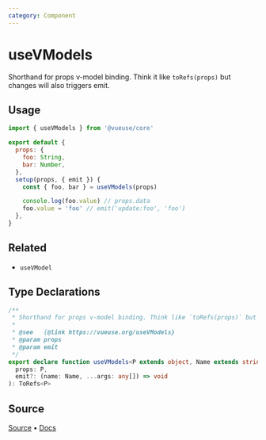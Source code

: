 ```yaml
---
category: Component
---
```


# useVModels

Shorthand for props v-model binding. Think it like `toRefs(props)` but changes will also triggers emit.

## Usage

```js
import { useVModels } from '@vueuse/core'

export default {
  props: {
    foo: String,
    bar: Number,
  },
  setup(props, { emit }) {
    const { foo, bar } = useVModels(props)

    console.log(foo.value) // props.data
    foo.value = 'foo' // emit('update:foo', 'foo')
  },
}
```

## Related

- `useVModel`


<!--FOOTER_STARTS-->
## Type Declarations

```typescript
/**
 * Shorthand for props v-model binding. Think like `toRefs(props)` but changes will also emit out.
 *
 * @see   {@link https://vueuse.org/useVModels}
 * @param props
 * @param emit
 */
export declare function useVModels<P extends object, Name extends string>(
  props: P,
  emit?: (name: Name, ...args: any[]) => void
): ToRefs<P>
```

## Source

[Source](https://github.com/vueuse/vueuse/blob/main/packages/core/useVModels/index.ts) • [Docs](https://github.com/vueuse/vueuse/blob/main/packages/core/useVModels/index.md)


<!--FOOTER_ENDS-->

